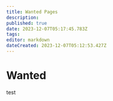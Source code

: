 ```yaml
---
title: Wanted Pages
description: 
published: true
date: 2023-12-07T05:17:45.783Z
tags: 
editor: markdown
dateCreated: 2023-12-07T05:12:53.427Z
---
```


# Wanted
test